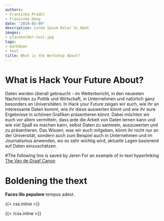 ```yaml
---
authors:
- Franziska Pradel
- Franziska Deeg
date: "2019-03-09"
description: Lorem Ipsum Dolor Si Amet
images:
- placeholder-text.jpg
tags:
- markdown
- text
title: What is the Workshop About?
---
```


# What is Hack Your Future About?
Daten werden überall gebraucht - im Wetterbericht, in den neuesten Nachrichten zu Politik und Wirtschaft, in Unternehmen und natürlich ganz besonders an Universitäten. In Hack your Future zeigen wir euch, wie ihr an interessante Daten kommt, wie ihr diese auswerten könnt und wie ihr eure Ergebnisse in schönen Grafiken präsentieren könnt. Dabei möchten wir euch vor allem vermitteln, dass jede die Arbeit von Daten lernen kann und wie viel Spaß es machen kann, selbst Daten zu sammeln, auszuwerten und zu präsentieren. Das Wissen, was wir euch mitgeben, könnt ihr nicht nur an der Universität, sondern auch zum Beispiel auch in Unternehmen und im Journalismus anwenden, wo es sehr wichtig wird, aktuelle Lagen basierend auf Daten einzuschätzen. 


#The following line is saved by Jeren For an example of in-text hyperlinking
[The Van de Graaf Canon](https://en.wikipedia.org/wiki/Canons_of_page_construction#Van_de_Graaf_canon)

# Boldening the thext 
**Faces illo pepulere** tempus adest. 

{{< css.inline >}}
<style>
.canon { background: white; width: 100%; height: auto;}
</style>
{{< /css.inline >}}
